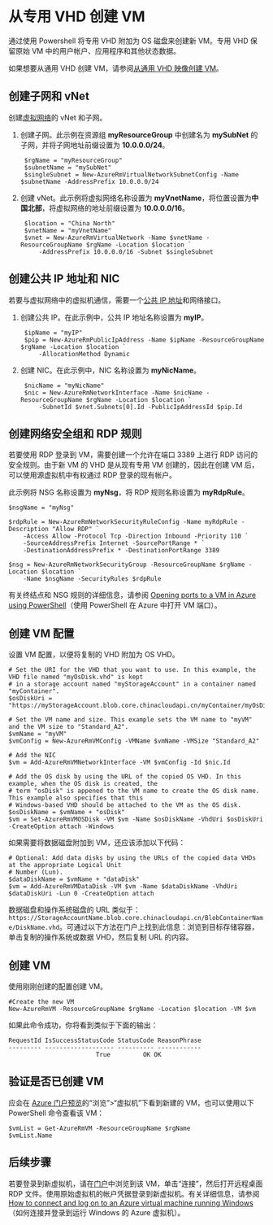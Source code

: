 <properties
	pageTitle="创建 Windows VM 的副本 | Azure"
	description="了解如何在 Resource Manager 部署模型中，为运行 Windows 的专用 Azure VM 创建副本。"
	services="virtual-machines-windows"
	documentationCenter=""
	authors="cynthn"
	manager="timlt"
	editor=""
	tags="azure-resource-manager"/>  


<tags
	ms.service="virtual-machines-windows"
	ms.workload="infrastructure-services"
	ms.tgt_pltfrm="vm-windows"
	ms.devlang="na"
	ms.topic="article"
	ms.date="09/21/2016"
	wacn.date="01/05/2017"
	ms.author="cynthn"/>  


# 从专用 VHD 创建 VM

通过使用 Powershell 将专用 VHD 附加为 OS 磁盘来创建新 VM。专用 VHD 保留原始 VM 中的用户帐户、应用程序和其他状态数据。

如果想要从通用 VHD 创建 VM，请参阅[从通用 VHD 映像创建 VM](/documentation/articles/virtual-machines-windows-create-vm-generalized/)。

## 创建子网和 vNet

创建[虚拟网络](/documentation/articles/virtual-networks-overview/)的 vNet 和子网。

1. 创建子网。此示例在资源组 **myResourceGroup** 中创建名为 **mySubNet** 的子网，并将子网地址前缀设置为 **10.0.0.0/24**。

		$rgName = "myResourceGroup"
		$subnetName = "mySubNet"
		$singleSubnet = New-AzureRmVirtualNetworkSubnetConfig -Name $subnetName -AddressPrefix 10.0.0.0/24

2. 创建 vNet。此示例将虚拟网络名称设置为 **myVnetName**，将位置设置为**中国北部**，将虚拟网络的地址前缀设置为 **10.0.0.0/16**。

		$location = "China North"
		$vnetName = "myVnetName"
		$vnet = New-AzureRmVirtualNetwork -Name $vnetName -ResourceGroupName $rgName -Location $location `
		    -AddressPrefix 10.0.0.0/16 -Subnet $singleSubnet

## 创建公共 IP 地址和 NIC

若要与虚拟网络中的虚拟机通信，需要一个[公共 IP 地址](/documentation/articles/virtual-network-ip-addresses-overview-arm/)和网络接口。

1. 创建公共 IP。在此示例中，公共 IP 地址名称设置为 **myIP**。

		$ipName = "myIP"
		$pip = New-AzureRmPublicIpAddress -Name $ipName -ResourceGroupName $rgName -Location $location `
		    -AllocationMethod Dynamic

2. 创建 NIC。在此示例中，NIC 名称设置为 **myNicName**。

		$nicName = "myNicName"
		$nic = New-AzureRmNetworkInterface -Name $nicName -ResourceGroupName $rgName -Location $location `
		    -SubnetId $vnet.Subnets[0].Id -PublicIpAddressId $pip.Id

## 创建网络安全组和 RDP 规则

若要使用 RDP 登录到 VM，需要创建一个允许在端口 3389 上进行 RDP 访问的安全规则。由于新 VM 的 VHD 是从现有专用 VM 创建的，因此在创建 VM 后，可以使用源虚拟机中有权通过 RDP 登录的现有帐户。

此示例将 NSG 名称设置为 **myNsg**，将 RDP 规则名称设置为 **myRdpRule**。

	$nsgName = "myNsg"

	$rdpRule = New-AzureRmNetworkSecurityRuleConfig -Name myRdpRule -Description "Allow RDP" `
		-Access Allow -Protocol Tcp -Direction Inbound -Priority 110 `
		-SourceAddressPrefix Internet -SourcePortRange * `
		-DestinationAddressPrefix * -DestinationPortRange 3389

	$nsg = New-AzureRmNetworkSecurityGroup -ResourceGroupName $rgName -Location $location `
		-Name $nsgName -SecurityRules $rdpRule

有关终结点和 NSG 规则的详细信息，请参阅 [Opening ports to a VM in Azure using PowerShell](/documentation/articles/virtual-machines-windows-nsg-quickstart-powershell/)（使用 PowerShell 在 Azure 中打开 VM 端口）。

## 创建 VM 配置

设置 VM 配置，以便将复制的 VHD 附加为 OS VHD。

	# Set the URI for the VHD that you want to use. In this example, the VHD file named "myOsDisk.vhd" is kept
	# in a storage account named "myStorageAccount" in a container named "myContainer".
	$osDiskUri = "https://myStorageAccount.blob.core.chinacloudapi.cn/myContainer/myOsDisk.vhd"
	
	# Set the VM name and size. This example sets the VM name to "myVM" and the VM size to "Standard_A2".
	$vmName = "myVM"
	$vmConfig = New-AzureRmVMConfig -VMName $vmName -VMSize "Standard_A2"

	# Add the NIC
	$vm = Add-AzureRmVMNetworkInterface -VM $vmConfig -Id $nic.Id

	# Add the OS disk by using the URL of the copied OS VHD. In this example, when the OS disk is created, the
	# term "osDisk" is appened to the VM name to create the OS disk name. This example also specifies that this
	# Windows-based VHD should be attached to the VM as the OS disk.
	$osDiskName = $vmName + "osDisk"
	$vm = Set-AzureRmVMOSDisk -VM $vm -Name $osDiskName -VhdUri $osDiskUri -CreateOption attach -Windows

如果需要将数据磁盘附加到 VM，还应该添加以下代码：

	# Optional: Add data disks by using the URLs of the copied data VHDs at the appropriate Logical Unit
	# Number (Lun).
	$dataDiskName = $vmName + "dataDisk"
	$vm = Add-AzureRmVMDataDisk -VM $vm -Name $dataDiskName -VhdUri $dataDiskUri -Lun 0 -CreateOption attach

数据磁盘和操作系统磁盘的 URL 类似于：`https://StorageAccountName.blob.core.chinacloudapi.cn/BlobContainerName/DiskName.vhd`。可通过以下方法在门户上找到此信息：浏览到目标存储容器，单击复制的操作系统或数据 VHD，然后复制 URL 的内容。


## 创建 VM

使用刚刚创建的配置创建 VM。

	#Create the new VM
	New-AzureRmVM -ResourceGroupName $rgName -Location $location -VM $vm

如果此命令成功，你将看到类似于下面的输出：

	RequestId IsSuccessStatusCode StatusCode ReasonPhrase
	--------- ------------------- ---------- ------------
							True         OK OK   

## 验证是否已创建 VM 
 
应会在 [Azure 门户预览](https://portal.azure.cn)的“浏览”>“虚拟机”下看到新建的 VM，也可以使用以下 PowerShell 命令查看该 VM：

	$vmList = Get-AzureRmVM -ResourceGroupName $rgName
	$vmList.Name

## 后续步骤

若要登录到新虚拟机，请在[门户](https://portal.azure.cn)中浏览到该 VM，单击“连接”，然后打开远程桌面 RDP 文件。使用原始虚拟机的帐户凭据登录到新虚拟机。有关详细信息，请参阅 [How to connect and log on to an Azure virtual machine running Windows](/documentation/articles/virtual-machines-windows-connect-logon/)（如何连接并登录到运行 Windows 的 Azure 虚拟机）。

<!---HONumber=Mooncake_1114_2016-->